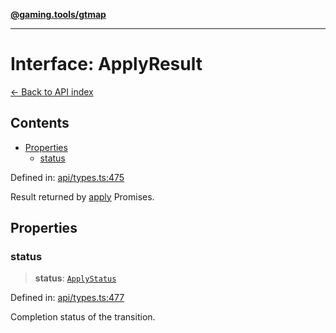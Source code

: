 [**@gaming.tools/gtmap**](README.md)

***

# Interface: ApplyResult

[← Back to API index](./README.md)

## Contents

- [Properties](#properties)
  - [status](#status)

Defined in: [api/types.ts:475](https://github.com/gamingtools/gt-map/blob/05d69e937e6093e14da4884825215d18bb9b0084/packages/gtmap/src/api/types.ts#L475)

Result returned by [apply](Interface.ApplyOptions.md) Promises.

## Properties

### status

> **status**: [`ApplyStatus`](TypeAlias.ApplyStatus.md)

Defined in: [api/types.ts:477](https://github.com/gamingtools/gt-map/blob/05d69e937e6093e14da4884825215d18bb9b0084/packages/gtmap/src/api/types.ts#L477)

Completion status of the transition.
